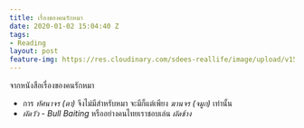 ```yaml
---
title: เรื่องของคนรักหมา
date: 2020-01-02 15:04:40 Z
tags:
- Reading
layout: post
feature-img: https://res.cloudinary.com/sdees-reallife/image/upload/v1555658919/sample_feature_img.png
---
```


จากหนังสือเรื่องของคนรักหมา

<i class="fa fa-child" style="color:plum"></i>

- การ *ทัศนาจร (ตา)* จึงไม่มีสำหรับหมา จะมีก็แต่เพียง *ฆานจร (จมูก)* เท่านั้น
- *ผัดวัว - Bull Baiting* หรืออย่างคนไทยเราชอบเล่น *ผัดช้าง*